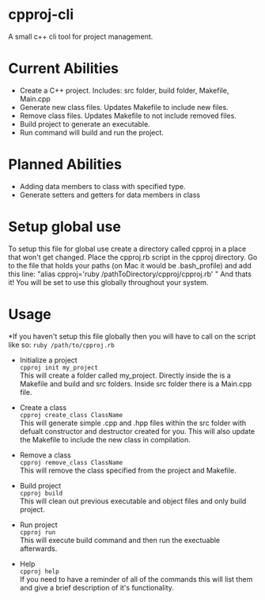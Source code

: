 # cpproj-cli
A small c++ cli tool for project management.

# Current Abilities

- Create a C++ project. Includes: src folder, build folder, Makefile, Main.cpp
- Generate new class files. Updates Makefile to include new files.
- Remove class files. Updates Makefile to not include removed files.
- Build project to generate an executable. 
- Run command will build and run the project.

# Planned Abilities 

- Adding data members to class with specified type.
- Generate setters and getters for data members in class

# Setup global use

To setup this file for global use create a directory called cpproj in a place that won't get changed.
Place the cpproj.rb script in the cpproj directory.
Go to the file that holds your paths (on Mac it would be .bash_profile) and add this line: "alias cpproj='ruby /pathToDirectory/cpproj/cpproj.rb' "
And thats it! You will be set to use this globally throughout your system.

# Usage

*If you haven't setup this file globally then you will have to call on the script like so: `ruby /path/to/cpproj.rb`

- Initialize a project <br/>
`cpproj init my_project`<br/>
This will create a folder called my_project. Directly inside the is a Makefile and build and src folders. Inside src folder there is a Main.cpp file.

- Create a class<br/>
`cpproj create_class ClassName`<br/>
This will generate simple .cpp and .hpp files within the src folder with defualt constructor and destructor created for you. This will also update the Makefile to include the new class in compilation.

- Remove a class<br/>
`cpproj remove_class ClassName`<br/>
This will remove the class specified from the project and Makefile.

- Build project<br/>
`cpproj build`<br/>
This will clean out previous executable and object files and only build project.

- Run project<br/>
`cpproj run`<br/>
This will execute build command and then run the exectuable afterwards.

- Help<br/>
`cpproj help`<br/>
If you need to have a reminder of all of the commands this will list them and give a brief description of it's functionality.


